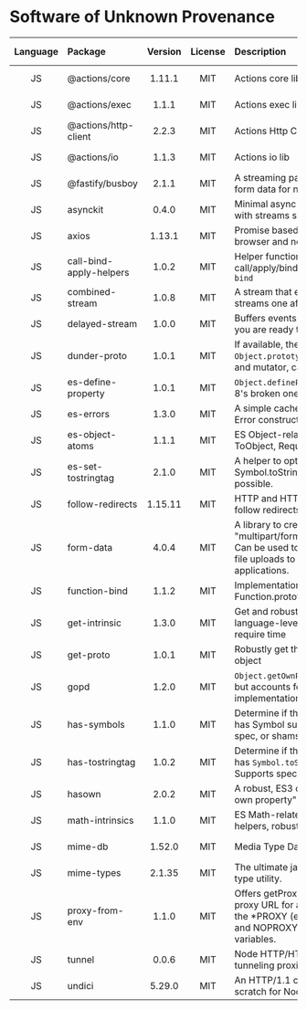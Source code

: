 # Software of Unknown Provenance

| **Language** | **Package** | **Version** | **License** | **Description** | **Website** | **Last Verified** | **Risk Level** | **Requirements** | **Verification Reasoning** |
| :---: | :--- | :---: | :---: | :--- | :--- | :---: | :---: | :--- | :--- |
| JS | @actions/core | 1.11.1 | MIT | Actions core lib | <https://github.com/actions/toolkit/tree/main/packages/core> | 2025-09-15 | Low | Dependency | Dependency |
| JS | @actions/exec | 1.1.1 | MIT | Actions exec lib | <https://github.com/actions/toolkit/tree/main/packages/exec> | 2025-09-15 | Low | Dependency | Dependency |
| JS | @actions/http-client | 2.2.3 | MIT | Actions Http Client | <https://github.com/actions/toolkit/tree/main/packages/http-client> | 2025-09-15 | Low | Dependency | Dependency |
| JS | @actions/io | 1.1.3 | MIT | Actions io lib | <https://github.com/actions/toolkit/tree/main/packages/io> | 2025-09-15 | Low | Dependency | Dependency |
| JS | @fastify/busboy | 2.1.1 | MIT | A streaming parser for HTML form data for node.js | <https://github.com/fastify/busboy#readme> | 2025-09-15 | Low | Dependency | Dependency |
| JS | asynckit | 0.4.0 | MIT | Minimal async jobs utility library, with streams support | <https://github.com/alexindigo/asynckit#readme> | 2025-09-15 | Low | Dependency | Dependency |
| JS | axios | 1.13.1 | MIT | Promise based HTTP client for the browser and node.js | <https://axios-http.com> | 2025-09-15 | Low | Dependency | Dependency |
| JS | call-bind-apply-helpers | 1.0.2 | MIT | Helper functions around Function call/apply/bind, for use in `call-bind` | <https://github.com/ljharb/call-bind-apply-helpers#readme> | 2025-09-15 | Low | Dependency | Dependency |
| JS | combined-stream | 1.0.8 | MIT | A stream that emits multiple other streams one after another. | <https://github.com/felixge/node-combined-stream> | 2025-09-15 | Low | Dependency | Dependency |
| JS | delayed-stream | 1.0.0 | MIT | Buffers events from a stream until you are ready to handle them. | <https://github.com/felixge/node-delayed-stream> | 2025-09-15 | Low | Dependency | Dependency |
| JS | dunder-proto | 1.0.1 | MIT | If available, the `Object.prototype.proto` accessor and mutator, call-bound | <https://github.com/es-shims/dunder-proto#readme> | 2025-09-15 | Low | Dependency | Dependency |
| JS | es-define-property | 1.0.1 | MIT | `Object.defineProperty`, but not IE 8's broken one. | <https://github.com/ljharb/es-define-property#readme> | 2025-09-15 | Low | Dependency | Dependency |
| JS | es-errors | 1.3.0 | MIT | A simple cache for a few of the JS Error constructors. | <https://github.com/ljharb/es-errors#readme> | 2025-09-15 | Low | Dependency | Dependency |
| JS | es-object-atoms | 1.1.1 | MIT | ES Object-related atoms: Object, ToObject, RequireObjectCoercible | <https://github.com/ljharb/es-object-atoms#readme> | 2025-09-15 | Low | Dependency | Dependency |
| JS | es-set-tostringtag | 2.1.0 | MIT | A helper to optimistically set Symbol.toStringTag, when possible. | <https://github.com/es-shims/es-set-tostringtag#readme> | 2025-09-15 | Low | Dependency | Dependency |
| JS | follow-redirects | 1.15.11 | MIT | HTTP and HTTPS modules that follow redirects. | <https://github.com/follow-redirects/follow-redirects> | 2025-09-15 | Low | Dependency | Dependency |
| JS | form-data | 4.0.4 | MIT | A library to create readable "multipart/form-data" streams. Can be used to submit forms and file uploads to other web applications. | <https://github.com/form-data/form-data#readme> | 2025-09-15 | Low | Dependency | Dependency |
| JS | function-bind | 1.1.2 | MIT | Implementation of Function.prototype.bind | <https://github.com/Raynos/function-bind> | 2025-09-15 | Low | Dependency | Dependency |
| JS | get-intrinsic | 1.3.0 | MIT | Get and robustly cache all JS language-level intrinsics at first require time | <https://github.com/ljharb/get-intrinsic#readme> | 2025-09-15 | Low | Dependency | Dependency |
| JS | get-proto | 1.0.1 | MIT | Robustly get the Prototype of an object | <https://github.com/ljharb/get-proto#readme> | 2025-09-15 | Low | Dependency | Dependency |
| JS | gopd | 1.2.0 | MIT | `Object.getOwnPropertyDescriptor`, but accounts for IE's broken implementation. | <https://github.com/ljharb/gopd#readme> | 2025-09-15 | Low | Dependency | Dependency |
| JS | has-symbols | 1.1.0 | MIT | Determine if the JS environment has Symbol support. Supports spec, or shams. | <https://github.com/ljharb/has-symbols#readme> | 2025-09-15 | Low | Dependency | Dependency |
| JS | has-tostringtag | 1.0.2 | MIT | Determine if the JS environment has `Symbol.toStringTag` support. Supports spec, or shams. | <https://github.com/inspect-js/has-tostringtag#readme> | 2025-09-15 | Low | Dependency | Dependency |
| JS | hasown | 2.0.2 | MIT | A robust, ES3 compatible, "has own property" predicate. | <https://github.com/inspect-js/hasOwn#readme> | 2025-09-15 | Low | Dependency | Dependency |
| JS | math-intrinsics | 1.1.0 | MIT | ES Math-related intrinsics and helpers, robustly cached. | <https://github.com/es-shims/math-intrinsics#readme> | 2025-09-15 | Low | Dependency | Dependency |
| JS | mime-db | 1.52.0 | MIT | Media Type Database | <https://github.com/jshttp/mime-db#readme> | 2025-09-15 | Low | Dependency | Dependency |
| JS | mime-types | 2.1.35 | MIT | The ultimate javascript content-type utility. | <https://github.com/jshttp/mime-types#readme> | 2025-09-15 | Low | Dependency | Dependency |
| JS | proxy-from-env | 1.1.0 | MIT | Offers getProxyForUrl to get the proxy URL for a URL, respecting the *PROXY (e.g. HTTPPROXY) and NOPROXY environment variables. | <https://github.com/Rob--W/proxy-from-env#readme> | 2025-09-15 | Low | Dependency | Dependency |
| JS | tunnel | 0.0.6 | MIT | Node HTTP/HTTPS Agents for tunneling proxies | <https://github.com/koichik/node-tunnel/> | 2025-09-15 | Low | Dependency | Dependency |
| JS | undici | 5.29.0 | MIT | An HTTP/1.1 client, written from scratch for Node.js | <https://undici.nodejs.org> | 2025-09-15 | Low | Dependency | Dependency |
